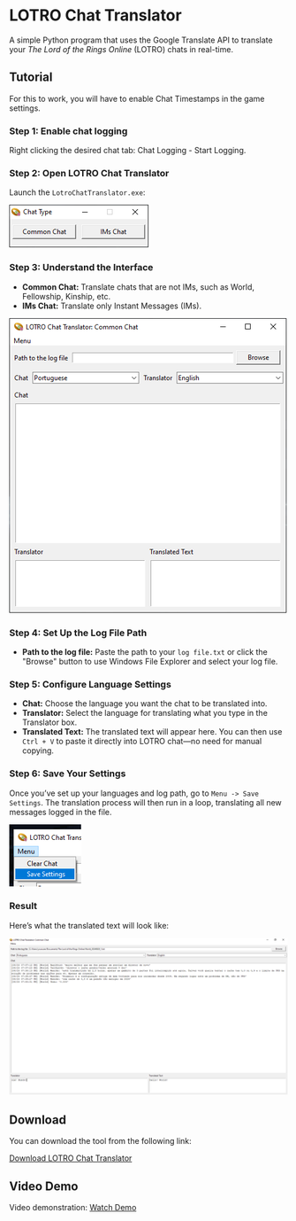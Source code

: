 # LOTRO Chat Translator

A simple Python program that uses the Google Translate API to translate your *The Lord of the Rings Online* (LOTRO) chats in real-time.

## Tutorial

For this to work, you will have to enable Chat Timestamps in the game settings.

### Step 1: Enable chat logging

Right clicking the desired chat tab: Chat Logging - Start Logging.

### Step 2: Open LOTRO Chat Translator

Launch the `LotroChatTranslator.exe`:

![Screenshot of LOTRO Chat Translator interface](https://raw.githubusercontent.com/ils94/LOTROChatTranslator/master/screenshots/1.png)

### Step 3: Understand the Interface

- **Common Chat:** Translate chats that are not IMs, such as World, Fellowship, Kinship, etc.
- **IMs Chat:** Translate only Instant Messages (IMs).

![Screenshot of chat selection options](https://raw.githubusercontent.com/ils94/LOTROChatTranslator/master/screenshots/2.png)

### Step 4: Set Up the Log File Path

- **Path to the log file:** Paste the path to your `log file.txt` or click the "Browse" button to use Windows File Explorer and select your log file.

### Step 5: Configure Language Settings

- **Chat:** Choose the language you want the chat to be translated into.
- **Translator:** Select the language for translating what you type in the Translator box.
- **Translated Text:** The translated text will appear here. You can then use `Ctrl + V` to paste it directly into LOTRO chat—no need for manual copying.

### Step 6: Save Your Settings

Once you’ve set up your languages and log path, go to `Menu -> Save Settings`. The translation process will then run in a loop, translating all new messages logged in the file.

![Screenshot of save settings](https://raw.githubusercontent.com/ils94/LOTROChatTranslator/master/screenshots/5.png)

### Result

Here’s what the translated text will look like:

![Screenshot of translated chat](https://raw.githubusercontent.com/ils94/LOTROChatTranslator/master/screenshots/4.png)

## Download

You can download the tool from the following link:

[Download LOTRO Chat Translator](https://github.com/ils94/LOTROChatTranslator/releases/download/release/LOTROChatTranslator.zip)

## Video Demo

Video demonstration: [Watch Demo](https://streamable.com/uhl4m1)
